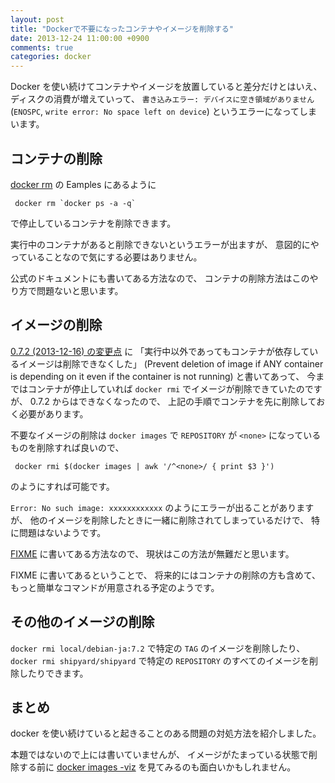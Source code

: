```yaml
---
layout: post
title: "Dockerで不要になったコンテナやイメージを削除する"
date: 2013-12-24 11:00:00 +0900
comments: true
categories: docker
---
```

Docker を使い続けてコンテナやイメージを放置していると差分だけとはいえ、
ディスクの消費が増えていって、
`書き込みエラー: デバイスに空き領域がありません`
(`ENOSPC`, `write error: No space left on device`)
というエラーになってしまいます。

<!--more-->

## コンテナの削除

[docker rm](http://docs.docker.io/en/latest/commandline/cli/#rm)
の Eamples にあるように

```console
 docker rm `docker ps -a -q`
```

で停止しているコンテナを削除できます。

実行中のコンテナがあると削除できないというエラーが出ますが、
意図的にやっていることなので気にする必要はありません。

公式のドキュメントにも書いてある方法なので、
コンテナの削除方法はこのやり方で問題ないと思います。

## イメージの削除

[0.7.2 (2013-12-16) の変更点](https://github.com/dotcloud/docker/blob/e960152a1e9064d8c2ae57b9ab2a33d9b27276b9/CHANGELOG.md#072-2013-12-16)
に
「実行中以外であってもコンテナが依存しているイメージは削除できなくした」
(Prevent deletion of image if ANY container is depending on it even if the container is not running)
と書いてあって、
今まではコンテナが停止していれば
`docker rmi` でイメージが削除できていたのですが、
0.7.2 からはできなくなったので、
上記の手順でコンテナを先に削除しておく必要があります。

不要なイメージの削除は
`docker images` で `REPOSITORY` が
`<none>` になっているものを削除すれば良いので、

```console
 docker rmi $(docker images | awk '/^<none>/ { print $3 }')
```

のようにすれば可能です。

`Error: No such image: xxxxxxxxxxxx`
のようにエラーが出ることがありますが、
他のイメージを削除したときに一緒に削除されてしまっているだけで、
特に問題はないようです。

[FIXME](https://github.com/dotcloud/docker/blob/a665517151911866285e5a72164c5f2d2f31ba65/FIXME)
に書いてある方法なので、
現状はこの方法が無難だと思います。

FIXME に書いてあるということで、
将来的にはコンテナの削除の方も含めて、
もっと簡単なコマンドが用意される予定のようです。

## その他のイメージの削除

`docker rmi local/debian-ja:7.2` で特定の `TAG` のイメージを削除したり、
`docker rmi shipyard/shipyard` で特定の `REPOSITORY` のすべてのイメージを削除したりできます。

## まとめ

docker を使い続けていると起きることのある問題の対処方法を紹介しました。

本題ではないので上には書いていませんが、
イメージがたまっている状態で削除する前に
[docker images -viz](http://docs.docker.io/en/latest/commandline/cli/#displaying-images-visually)
を見てみるのも面白いかもしれません。
